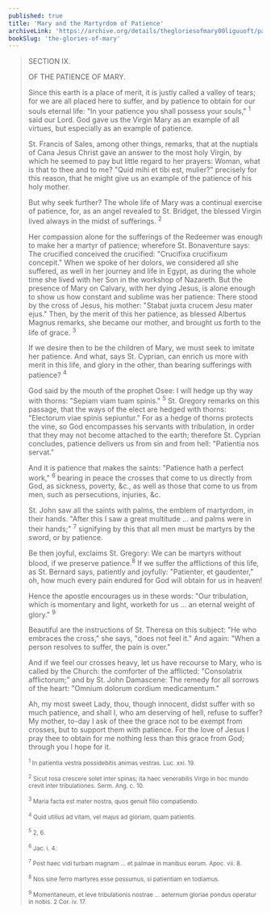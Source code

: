 ```yaml
---
published: true
title: 'Mary and the Martyrdom of Patience'
archiveLink: 'https://archive.org/details/thegloriesofmary00liguuoft/page/636?view=theater'
bookSlug: 'the-glories-of-mary'
---
```


> SECTION IX.
>
> OF THE PATIENCE OF MARY.
>
> Since this earth is a place of merit, it is justly called a valley of tears; for we are all placed here to suffer, and by patience to obtain for our souls eternal life: "In your patience you shall possess your souls," <sup>1</sup> said our Lord. God gave us the Virgin Mary as an example of all virtues, but especially as an example of patience.
>
> St. Francis of Sales, among other things, remarks, that at the nuptials of Cana Jesus Christ gave an answer to the most holy Virgin, by which he seemed to pay but little regard to her prayers: Woman, what is that to thee and to me? "Quid mihi et tibi est, mulier?" precisely for this reason, that he might give us an example of the patience of his holy mother.
>
> But why seek further? The whole life of Mary was a continual exercise of patience, for, as an angel revealed to St. Bridget, the blessed Virgin lived always in the midst of sufferings. <sup>2</sup>
>
> Her compassion alone for the sufferings of the Redeemer was enough to make her a martyr of patience; wherefore St. Bonaventure says: The crucified conceived the crucified: "Crucifixa crucifixum concepit." When we spoke of her dolors, we considered all she suffered, as well in her journey and life in Egypt, as during the whole time she lived with her Son in the workshop of Nazareth. But the presence of Mary on Calvary, with her dying Jesus, is alone enough to show us how constant and sublime was her patience: There stood by the cross of Jesus, his mother: "Stabat juxta crucem Jesu mater ejus." Then, by the merit of this her patience, as blessed Albertus Magnus remarks, she became our mother, and brought us forth to the life of grace. <sup>3</sup>
>
> If we desire then to be the children of Mary, we must seek to imitate her patience. And what, says St. Cyprian, can enrich us more with merit in this life, and glory in the other, than bearing sufferings with patience? <sup>4</sup>
>
> God said by the mouth of the prophet Osee: I will hedge up thy way with thorns: "Sepiam viam tuam spinis." <sup>5</sup> St. Gregory remarks on this passage, that the ways of the elect are hedged with thorns: "Electorum viae spinis sepiuntur." For as a hedge of thorns protects the vine, so God encompasses his servants with tribulation, in order that they may not become attached to the earth; therefore St. Cyprian concludes, patience delivers us from sin and from hell: "Patientia nos servat."
>
> And it is patience that makes the saints: "Patience hath a perfect work," <sup>6</sup> bearing in peace the crosses that come to us directly from God, as sickness, poverty, &c., as well as those that come to us from men, such as persecutions, injuries, &c.
>
> St. John saw all the saints with palms, the emblem of martyrdom, in their hands. "After this I saw a great multitude … and palms were in their hands;" <sup>7</sup> signifying by this that all men must be martyrs by the sword, or by patience.
>
> Be then joyful, exclaims St. Gregory: We can be martyrs without blood, if we preserve patience.<sup>8</sup> If we suffer the afflictions of this life, as St. Bernard says, patiently and joyfully: "Patienter, et gaudenter," oh, how much every pain endured for God will obtain for us in heaven!
>
> Hence the apostle encourages us in these words: "Our tribulation, which is momentary and light, worketh for us … an eternal weight of glory." <sup>9</sup>
>
> Beautiful are the instructions of St. Theresa on this subject: "He who embraces the cross," she says, "does not feel it." And again: "When a person resolves to suffer, the pain is over."
>
> And if we feel our crosses heavy, let us have recourse to Mary, who is called by the Church: the comforter of the afflicted: "Consolatrix afflictorum;" and by St. John Damascene: The remedy for all sorrows of the heart: "Omnium dolorum cordium medicamentum."
>
> Ah, my most sweet Lady, thou, though innocent, didst suffer with so much patience, and shall I, who am deserving of hell, refuse to suffer? My mother, to-day I ask of thee the grace not to be exempt from crosses, but to support them with patience. For the love of Jesus I pray thee to obtain for me nothing less than this grace from God; through you I hope for it.
>
> <small><sup>1</sup> In patientia vestra possidebitis animas vestras. Luc. xxi. 19.</small>
>
> <small><sup>2</sup> Sicut rosa crescere solet inter spinas; ita haec venerabilis Virgo in hoc mundo crevit inter tribulationes. Serm. Ang. c. 10.</small>
>
> <small><sup>3</sup> Maria facta est mater nostra, quos genuit filio compatiendo.</small>
>
> <small><sup>4</sup> Quid utilius ad vitam, vel majus ad gloriam, quam patientis.</small>
>
> <small><sup>5</sup> 2, 6.</small>
>
> <small><sup>6</sup> Jac. i. 4.</small>
>
> <small><sup>7</sup> Post haec vidi turbam magnam … et palmae in manibus eorum. Apoc. vii. 8.</small>
>
> <small><sup>8</sup> Nos sine ferro martyres esse possumus, si patientiam en todiamus.</small>
>
> <small><sup>9</sup> Momentaneum, et leve tribulationis nostrae … aeternum gloriae pondus operatur in nobis. 2 Cor. iv. 17.</small>
